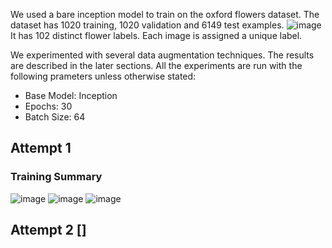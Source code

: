 We used a bare inception model to train on the oxford flowers dataset. The dataset has 1020 training, 1020 validation and 6149 test examples. ![image](https://user-images.githubusercontent.com/480644/134114129-488002ca-37cc-41c0-9df9-d3626da4de2f.png)
It has 102 distinct flower labels. Each image is assigned a unique label.

We experimented with several data augmentation techniques. The results are described in the later sections. All the experiments are run with the following prameters unless otherwise stated:
* Base Model: Inception
* Epochs: 30
* Batch Size: 64

## Attempt 1
### Training Summary
![image](https://user-images.githubusercontent.com/480644/134124955-17650e32-aaad-4dd5-b7cc-3fb4c55eb624.png)
![image](https://user-images.githubusercontent.com/480644/134124964-0d9762f0-26b2-470b-9381-607cf7d98911.png)
![image](https://user-images.githubusercontent.com/480644/134125025-fe9617cf-3ab1-4fe7-9612-5ba95302205a.png)


## Attempt 2 []
